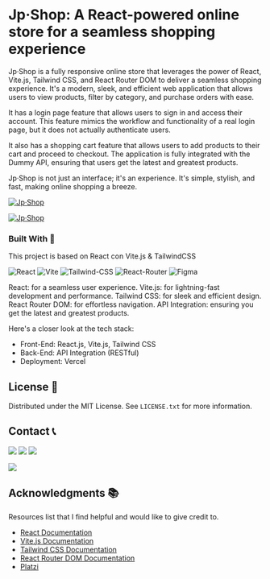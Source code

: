 # Jp·Shop: A React-powered online store for a seamless shopping experience

Jp·Shop is a fully responsive online store that leverages the power of React, Vite.js, Tailwind CSS, and React Router DOM to deliver a seamless shopping experience. It's a modern, sleek, and efficient web application that allows users to view products, filter by category, and purchase orders with ease.

It has a login page feature that allows users to sign in and access their account. This feature mimics the workflow and functionality of a real login page, but it does not actually authenticate users.

It also has a shopping cart feature that allows users to add products to their cart and proceed to checkout. The application is fully integrated with the Dummy API, ensuring that users get the latest and greatest products.

Jp·Shop is not just an interface; it's an experience. ️It's simple, stylish, and fast, making online shopping a breeze.

[![Jp·Shop](https://img.shields.io/badge/View%20Demo-000?style=for-the-badge&logo=Google-Chrome&logoColor=white)](https://jpshop.jpdiaz.dev/)

[![Jp·Shop](https://img.shields.io/badge/View%20Code-000?style=for-the-badge&logo=GitHub&logoColor=white)](https://github.com/JuanPabloDiaz/jpShop)

### Built With 🔑

This project is based on React con Vite.js & TailwindCSS

![React](https://img.shields.io/badge/React-61DAFB.svg?style=for-the-badge&logo=React&logoColor=black)
![Vite](https://img.shields.io/badge/Vite-646CFF.svg?style=for-the-badge&logo=Vite&logoColor=white)
![Tailwind-CSS](https://img.shields.io/badge/Tailwind%20CSS-06B6D4.svg?style=for-the-badge&logo=Tailwind-CSS&logoColor=white)
![React-Router](https://img.shields.io/badge/React%20Router-CA4245.svg?style=for-the-badge&logo=React-Router&logoColor=white)
![Figma](https://img.shields.io/badge/Figma-F24E1E.svg?style=for-the-badge&logo=Figma&logoColor=white)

React: for a seamless user experience. Vite.js: for lightning-fast development and performance. Tailwind CSS: for sleek and efficient design. React Router DOM: for effortless navigation. API Integration: ensuring you get the latest and greatest products.

Here's a closer look at the tech stack:

- Front-End: React.js, Vite.js, Tailwind CSS
- Back-End: API Integration (RESTful)
- Deployment: Vercel

<!-- LICENSE -->

## License 📜

Distributed under the MIT License. See `LICENSE.txt` for more information.

<!-- CONTACT -->

## Contact 📞

[![](https://img.shields.io/badge/@1diazdev-fff?style=for-the-badge&logo=linkedin&logoColor=0A66C2)](https://www.linkedin.com/in/1diazdev/)
[![](https://img.shields.io/badge/@1diazdev-fff?style=for-the-badge&logo=Twitter&logoColor=1DA1F2)](https://www.twitter.com/1diazdev)
[![](https://img.shields.io/badge/Gmail-fff?style=for-the-badge&logo=gmail&logoColor=EA4335)](mailto:juan.diaz93@hotmail.com)

[![](https://img.shields.io/badge/Platzi_Profile-121f3d?style=for-the-badge&logo=Platzi&logoColor=98CA3F)](https://platzi.com/p/DiazJuan/)

<!-- ACKNOWLEDGMENTS -->

## Acknowledgments 📚

Resources list that I find helpful and would like to give credit to.

- [React Documentation](https://reactjs.org/docs/getting-started.html)
- [Vite.js Documentation](https://vitejs.dev/guide/)
- [Tailwind CSS Documentation](https://tailwindcss.com/docs)
- [React Router DOM Documentation](https://reactrouter.com/web/guides/quick-start)
- [Platzi](https://platzi.com/)
